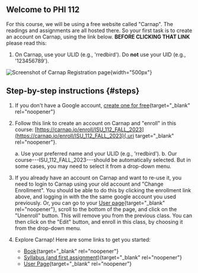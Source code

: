 ## Welcome to PHI 112

For this course, we will be using a free website called \"Carnap\". The
readings and assignments are all hosted there. So your first task is to
create an account on Carnap, using the link below. **BEFORE CLICKING
THAT LINK** please read this:

1.   On Carnap, use your ULID (e.g., \'rredbird\'). Do **not** use your UID (e.g.,
\'123456789\').

![Screenshot of Carnap Registration
page](https://reggienet.illinoisstate.edu/access/content/user/desanso/public/img/registration.png){width="500px"}

## Step-by-step instructions {#steps}

1.  If you don't have a Google account, [create one for
    free](https://accounts.google.com/signup/v2/webcreateaccount?hl=en&flowName=GlifWebSignIn&flowEntry=SignUp){target="_blank"
    rel="noopener"}

2.  Follow this link to create an account on Carnap and "enroll" in this
    course:
    [https://carnap.io/enroll/ISU_112_FALL_2023](https://carnap.io/enroll/ISU_112_FALL_2023){.uri
    target="_blank" rel="noopener"}.

    a.  Use your preferred name and your ULID (e.g., 'rredbird').
    b.  Our course---ISU_112_FALL_2023---should be automatically
        selected. But in some cases, you may need to select it from a
        drop-down menu.

3.  If you already have an account on Carnap and want to re-use it, you
    need to login to Carnap using your old account and "Change
    Enrollment". You should be able to do this by clicking the
    enrollment link above, and logging in with the the same google
    account you used previously. Or, you can go to your [User
    page](https://carnap.io/user){target="_blank" rel="noopener"},
    scroll to the bottom of the page, and click on the "Unenroll"
    button. This will remove you from the previous class. You can then
    click on the "Edit" button, and enroll in this class, by choosing it
    from the drop-down menu.

4.  Explore Carnap! Here are some links to get you started:

    -   [Book](https://carnap.io/assignments/ISU_112_FALL_2023/Book_f23){target="_blank"
        rel="noopener"}
    -   [Syllabus (and first
        assignment)](https://carnap.io/assignments/ISU_112_FALL_2023/00R){target="_blank"
        rel="noopener"}
    -   [User Page](https://carnap.io/user){target="_blank"
        rel="noopener"}  
